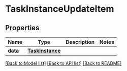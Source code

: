 # TaskInstanceUpdateItem

## Properties
Name | Type | Description | Notes
------------ | ------------- | ------------- | -------------
**data** | [**TaskInstance**](TaskInstance.md) |  | 

[[Back to Model list]](../README.md#documentation-for-models) [[Back to API list]](../README.md#documentation-for-api-endpoints) [[Back to README]](../README.md)


